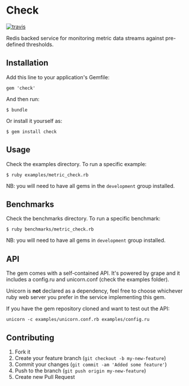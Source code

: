 # Check

[![travis][1]][2]

Redis backed service for monitoring metric data streams against
pre-defined thresholds.

## Installation

Add this line to your application's Gemfile:

    gem 'check'

And then run:

    $ bundle

Or install it yourself as:

    $ gem install check

## Usage

Check the examples directory. To run a specific example:

    $ ruby examples/metric_check.rb

NB: you will need to have all gems in the `development` group installed.

## Benchmarks

Check the benchmarks directory. To run a specific benchmark:

    $ ruby benchmarks/metric_check.rb

NB: you will need to have all gems in `development` group installed.

## API

The gem comes with a self-contained API. It's powered by grape and
it includes a config.ru and unicorn.conf (check the examples folder).

Unicorn is **not** declared as a dependency, feel free to choose
whichever ruby web server you prefer in the service implementing this
gem.

If you have the gem repository cloned and want to test out the API:

    unicorn -c examples/unicorn.conf.rb examples/config.ru

## Contributing

1. Fork it
2. Create your feature branch (`git checkout -b my-new-feature`)
3. Commit your changes (`git commit -am 'Added some feature'`)
4. Push to the branch (`git push origin my-new-feature`)
5. Create new Pull Request

[1]: https://secure.travis-ci.org/gosquared/check.png
[2]: http://travis-ci.org/gosquared/check
